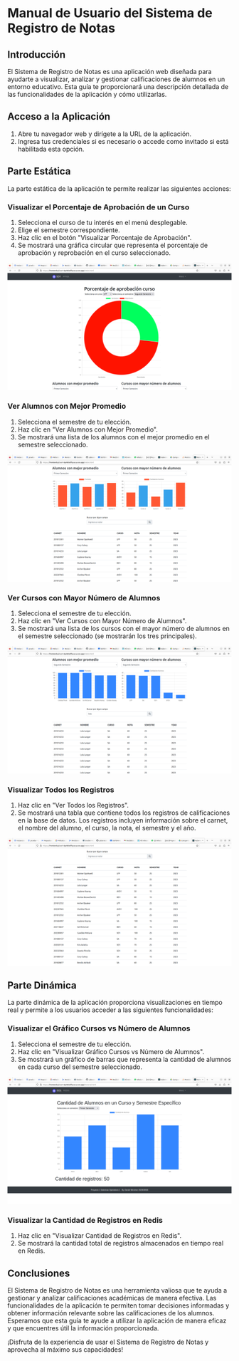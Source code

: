 # Manual de Usuario del Sistema de Registro de Notas

## Introducción

El Sistema de Registro de Notas es una aplicación web diseñada para ayudarte a visualizar, analizar y gestionar calificaciones de alumnos en un entorno educativo. Esta guía te proporcionará una descripción detallada de las funcionalidades de la aplicación y cómo utilizarlas.

## Acceso a la Aplicación

1. Abre tu navegador web y dirígete a la URL de la aplicación.
2. Ingresa tus credenciales si es necesario o accede como invitado si está habilitada esta opción.

## Parte Estática

La parte estática de la aplicación te permite realizar las siguientes acciones:

### Visualizar el Porcentaje de Aprobación de un Curso

1. Selecciona el curso de tu interés en el menú desplegable.
2. Elige el semestre correspondiente.
3. Haz clic en el botón "Visualizar Porcentaje de Aprobación".
4. Se mostrará una gráfica circular que representa el porcentaje de aprobación y reprobación en el curso seleccionado.

![Gráfica de Aprobación](img1.png)

### Ver Alumnos con Mejor Promedio

1. Selecciona el semestre de tu elección.
2. Haz clic en "Ver Alumnos con Mejor Promedio".
3. Se mostrará una lista de los alumnos con el mejor promedio en el semestre seleccionado.

![Alumnos con Mejor Promedio](img2.png)

### Ver Cursos con Mayor Número de Alumnos

1. Selecciona el semestre de tu elección.
2. Haz clic en "Ver Cursos con Mayor Número de Alumnos".
3. Se mostrará una lista de los cursos con el mayor número de alumnos en el semestre seleccionado (se mostrarán los tres principales).

![Cursos con Mayor Número de Alumnos](img3.png)

### Visualizar Todos los Registros

1. Haz clic en "Ver Todos los Registros".
2. Se mostrará una tabla que contiene todos los registros de calificaciones en la base de datos. Los registros incluyen información sobre el carnet, el nombre del alumno, el curso, la nota, el semestre y el año.

![Tabla de Registros](img4.png)

## Parte Dinámica

La parte dinámica de la aplicación proporciona visualizaciones en tiempo real y permite a los usuarios acceder a las siguientes funcionalidades:

### Visualizar el Gráfico Cursos vs Número de Alumnos

1. Selecciona el semestre de tu elección.
2. Haz clic en "Visualizar Gráfico Cursos vs Número de Alumnos".
3. Se mostrará un gráfico de barras que representa la cantidad de alumnos en cada curso del semestre seleccionado.

![Gráfico Cursos vs Número de Alumnos](img5.png)

### Visualizar la Cantidad de Registros en Redis

1. Haz clic en "Visualizar Cantidad de Registros en Redis".
2. Se mostrará la cantidad total de registros almacenados en tiempo real en Redis.

## Conclusiones

El Sistema de Registro de Notas es una herramienta valiosa que te ayuda a gestionar y analizar calificaciones académicas de manera efectiva. Las funcionalidades de la aplicación te permiten tomar decisiones informadas y obtener información relevante sobre las calificaciones de los alumnos. Esperamos que esta guía te ayude a utilizar la aplicación de manera eficaz y que encuentres útil la información proporcionada.

¡Disfruta de la experiencia de usar el Sistema de Registro de Notas y aprovecha al máximo sus capacidades!
